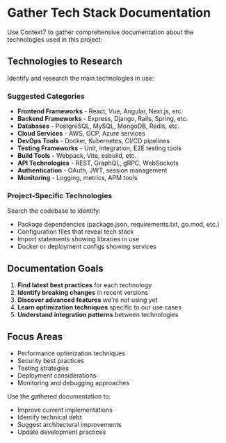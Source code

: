 # Gather Tech Stack Documentation

Use Context7 to gather comprehensive documentation about the technologies used in this project:

## Technologies to Research

Identify and research the main technologies in use:

### Suggested Categories
- **Frontend Frameworks** - React, Vue, Angular, Next.js, etc.
- **Backend Frameworks** - Express, Django, Rails, Spring, etc.
- **Databases** - PostgreSQL, MySQL, MongoDB, Redis, etc.
- **Cloud Services** - AWS, GCP, Azure services
- **DevOps Tools** - Docker, Kubernetes, CI/CD pipelines
- **Testing Frameworks** - Unit, integration, E2E testing tools
- **Build Tools** - Webpack, Vite, esbuild, etc.
- **API Technologies** - REST, GraphQL, gRPC, WebSockets
- **Authentication** - OAuth, JWT, session management
- **Monitoring** - Logging, metrics, APM tools

### Project-Specific Technologies
Search the codebase to identify:
- Package dependencies (package.json, requirements.txt, go.mod, etc.)
- Configuration files that reveal tech stack
- Import statements showing libraries in use
- Docker or deployment configs showing services

## Documentation Goals

1. **Find latest best practices** for each technology
2. **Identify breaking changes** in recent versions
3. **Discover advanced features** we're not using yet
4. **Learn optimization techniques** specific to our use cases
5. **Understand integration patterns** between technologies

## Focus Areas

- Performance optimization techniques
- Security best practices
- Testing strategies
- Deployment considerations
- Monitoring and debugging approaches

Use the gathered documentation to:
- Improve current implementations
- Identify technical debt
- Suggest architectural improvements
- Update development practices